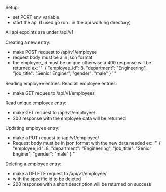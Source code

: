Setup:

- set PORT env variable
- start the api (I used go run . in the api working directory)

All api expoints are under:/api/v1

Creating a new entry:
- make POST request to /api/v1/employee
- request body must be a in json format
- the employee_id must be unique otherwise a 400 response will be returned
ex: 
'''
{
    "employee_id": 8,
    "department": "Engineering",
    "job_title": "Senior Enginer",
    "gender": "male"
}
'''

Reading employee entries:
Read all employee entries:
- make GET reques to /api/v1/employees

Read unique employee entry:
- make GET request to /api/v1/employee/<id>
- 200 response with the employee data will be returned

Updating employee entry:
- make a PUT request to /api/v1/employee/<id>
- Request body must be in json format with the new data needed
ex: 
'''
{
    "employee_id": 8,
    "department": "Engineering",
    "job_title": "Senior Enginer",
    "gender": "male"
}
'''

Deleting a employee entry:
- make a DELETE request to /api/v1/employee/<id>
- with the specific id to be deleted
- 200 response with a short description will be returned on success

